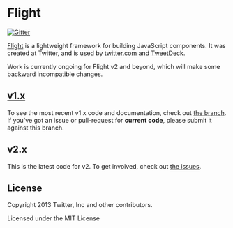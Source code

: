 # Flight

[![Gitter](https://badges.gitter.im/Join%20chat.svg)](https://gitter.im/flightjs/flight?utm_source=badge&utm_medium=badge&utm_campaign=pr-badge&utm_content=badge)

[Flight](http://flightjs.github.io/) is a lightweight framework for building JavaScript components. It was created at Twitter, and is used by [twitter.com](https://twitter.com/) and [TweetDeck](https://tweetdeck.twitter.com/).

Work is currently ongoing for Flight v2 and beyond, which will make some backward incompatible changes.

## [v1.x][v1.x]

To see the most recent v1.x code and documentation, check out [the branch][v1.x]. If you've got an issue or pull-request for **current code**, please submit it against this branch.

## v2.x

This is the latest code for v2. To get involved, check out [the issues][v2-issues].

## License

Copyright 2013 Twitter, Inc and other contributors.

Licensed under the MIT License

[v1.x]: https://github.com/flightjs/flight/tree/v1.x
[v2-issues]: https://github.com/flightjs/flight/milestones/v2.0.0

